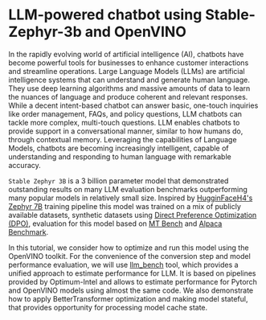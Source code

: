 # LLM-powered chatbot using Stable-Zephyr-3b and OpenVINO

In the rapidly evolving world of artificial intelligence (AI), chatbots have become powerful tools for businesses to enhance customer interactions and streamline operations. 
Large Language Models (LLMs) are artificial intelligence systems that can understand and generate human language. They use deep learning algorithms and massive amounts of data to learn the nuances of language and produce coherent and relevant responses.
While a decent intent-based chatbot can answer basic, one-touch inquiries like order management, FAQs, and policy questions, LLM chatbots can tackle more complex, multi-touch questions. LLM enables chatbots to provide support in a conversational manner, similar to how humans do, through contextual memory. Leveraging the capabilities of Language Models, chatbots are becoming increasingly intelligent, capable of understanding and responding to human language with remarkable accuracy.

`Stable Zephyr 3B` is a 3 billion parameter model that demonstrated outstanding results on many LLM evaluation benchmarks outperforming many popular models in relatively small size. Inspired by [HugginFaceH4's Zephyr 7B](https://huggingface.co/HuggingFaceH4/zephyr-7b-beta) training pipeline this model was trained on a mix of publicly available datasets, synthetic datasets using [Direct Preference Optimization (DPO)](https://arxiv.org/abs/2305.18290), evaluation for this model based on [MT Bench](https://tatsu-lab.github.io/alpaca_eval/) and [Alpaca Benchmark](https://tatsu-lab.github.io/alpaca_eval/). 

In this tutorial, we consider how to optimize and run this model using the OpenVINO toolkit. For the convenience of the conversion step and model performance evaluation, we will use [llm_bench](https://github.com/openvinotoolkit/openvino.genai/tree/master/llm_bench/python) tool, which provides a unified approach to estimate performance for LLM. It is based on pipelines provided by Optimum-Intel and allows to estimate performance for Pytorch and OpenVINO models using almost the same code. We also demonstrate how to apply BetterTransformer optimization and making model stateful, that provides opportunity for processing model cache state.